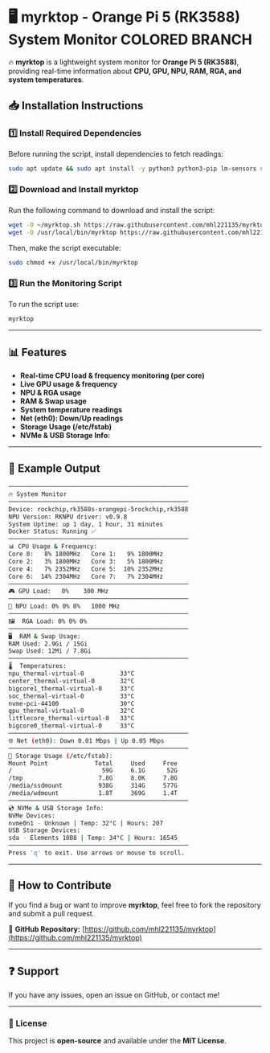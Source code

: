 # 🖥️ myrktop - Orange Pi 5 (RK3588) System Monitor COLORED BRANCH

🔥 **myrktop** is a lightweight system monitor for **Orange Pi 5 (RK3588)**, providing real-time information about **CPU, GPU, NPU, RAM, RGA, and system temperatures**.

## **📥 Installation Instructions**
### **1️⃣ Install Required Dependencies**
Before running the script, install dependencies to fetch readings:
```bash
sudo apt update && sudo apt install -y python3 python3-pip lm-sensors smartmontools nvme-cli && sudo sensors-detect --auto && pip3 install urwid
```

### **2️⃣ Download and Install myrktop**
Run the following command to download and install the script:
```bash
wget -O ~/myrktop.sh https://raw.githubusercontent.com/mhl221135/myrktop/py-colored/myrktop.py
wget -O /usr/local/bin/myrktop https://raw.githubusercontent.com/mhl221135/py-colored/myrktop
```
Then, make the script executable:
```bash
sudo chmod +x /usr/local/bin/myrktop
```

### **3️⃣ Run the Monitoring Script**
To run the script use:
```bash
myrktop
```

---

## **📊 Features**
- **Real-time CPU load & frequency monitoring (per core)**
- **Live GPU usage & frequency**
- **NPU & RGA usage**
- **RAM & Swap usage**
- **System temperature readings**
- **Net (eth0): Down/Up readings**
- **Storage Usage (/etc/fstab)**
- **NVMe & USB Storage Info:**


---

## **📌 Example Output**
```bash
──────────────────────────────────────────────────
🔥 System Monitor
──────────────────────────────────────────────────
Device: rockchip,rk3588s-orangepi-5rockchip,rk3588
NPU Version: RKNPU driver: v0.9.8
System Uptime: up 1 day, 1 hour, 31 minutes
Docker Status: Running ✅
──────────────────────────────────────────────────
📊 CPU Usage & Frequency:
Core 0:   8% 1800MHz   Core 1:   9% 1800MHz
Core 2:   3% 1800MHz   Core 3:   5% 1800MHz
Core 4:   7% 2352MHz   Core 5:  10% 2352MHz
Core 6:  14% 2304MHz   Core 7:   7% 2304MHz
──────────────────────────────────────────────────
🎮 GPU Load:   0%    300 MHz
──────────────────────────────────────────────────
🧠 NPU Load: 0% 0% 0%   1000 MHz
──────────────────────────────────────────────────
🖼️  RGA Load: 0% 0% 0%
──────────────────────────────────────────────────
🖥️  RAM & Swap Usage:
RAM Used: 2.9Gi / 15Gi
Swap Used: 12Mi / 7.8Gi
──────────────────────────────────────────────────
🌡️  Temperatures:
npu_thermal-virtual-0          33°C
center_thermal-virtual-0       32°C
bigcore1_thermal-virtual-0     33°C
soc_thermal-virtual-0          33°C
nvme-pci-44100                 30°C
gpu_thermal-virtual-0          32°C
littlecore_thermal-virtual-0   33°C
bigcore0_thermal-virtual-0     33°C
──────────────────────────────────────────────────
🌐 Net (eth0): Down 0.01 Mbps | Up 0.05 Mbps
──────────────────────────────────────────────────
💾 Storage Usage (/etc/fstab):
Mount Point             Total     Used     Free
/                         59G     6.1G      52G
/tmp                     7.8G     8.0K     7.8G
/media/ssdmount          938G     314G     577G
/media/wdmount           1.8T     369G     1.4T
──────────────────────────────────────────────────
💿 NVMe & USB Storage Info:
NVMe Devices:
nvme0n1 - Unknown | Temp: 32°C | Hours: 207
USB Storage Devices:
sda - Elements 10B8 | Temp: 34°C | Hours: 16545
──────────────────────────────────────────────────
Press 'q' to exit. Use arrows or mouse to scroll.
```

---

## **🔧 How to Contribute**
If you find a bug or want to improve **myrktop**, feel free to fork the repository and submit a pull request.

📂 **GitHub Repository:** [https://github.com/mhl221135/myrktop](https://github.com/mhl221135/myrktop)

---

## **❓ Support**
If you have any issues, open an issue on GitHub, or contact me!

---

### **🔗 License**
This project is **open-source** and available under the **MIT License**.

